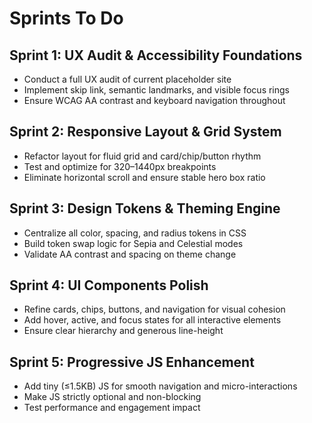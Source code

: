 # Sprints To Do

## Sprint 1: UX Audit & Accessibility Foundations
- Conduct a full UX audit of current placeholder site
- Implement skip link, semantic landmarks, and visible focus rings
- Ensure WCAG AA contrast and keyboard navigation throughout

## Sprint 2: Responsive Layout & Grid System
- Refactor layout for fluid grid and card/chip/button rhythm
- Test and optimize for 320–1440px breakpoints
- Eliminate horizontal scroll and ensure stable hero box ratio

## Sprint 3: Design Tokens & Theming Engine
- Centralize all color, spacing, and radius tokens in CSS
- Build token swap logic for Sepia and Celestial modes
- Validate AA contrast and spacing on theme change

## Sprint 4: UI Components Polish
- Refine cards, chips, buttons, and navigation for visual cohesion
- Add hover, active, and focus states for all interactive elements
- Ensure clear hierarchy and generous line-height

## Sprint 5: Progressive JS Enhancement
- Add tiny (≤1.5KB) JS for smooth navigation and micro-interactions
- Make JS strictly optional and non-blocking
- Test performance and engagement impact
